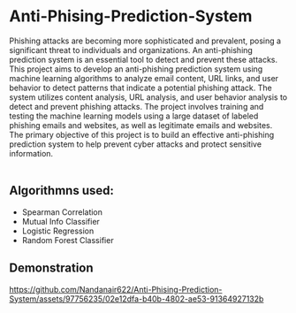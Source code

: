 # Anti-Phising-Prediction-System
Phishing attacks are becoming more sophisticated and prevalent, posing a significant threat to individuals and organizations. An anti-phishing prediction system is an essential tool to detect and prevent these attacks. This project aims to develop an anti-phishing prediction system using machine learning algorithms to analyze email content, URL links, and user behavior to detect patterns that indicate a potential phishing attack. The system utilizes content analysis, URL analysis, and user behavior analysis to detect and prevent phishing attacks. The project involves training and testing the machine learning models using a large dataset of labeled phishing emails and websites, as well as legitimate emails and websites. The primary objective of this project is to build an effective anti-phishing prediction system to help prevent cyber attacks and protect sensitive information.<br><br>

## <strong> Algorithmns used: <br> </strong>

- Spearman Correlation
- Mutual Info Classifier
- Logistic Regression
- Random Forest Classifier
## <strong>Demonstration <br> </strong>



https://github.com/Nandanair622/Anti-Phising-Prediction-System/assets/97756235/02e12dfa-b40b-4802-ae53-91364927132b




